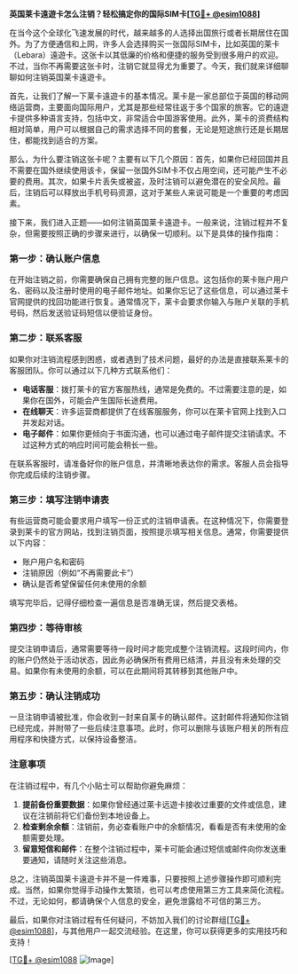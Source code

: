 **英国莱卡遠遊卡怎么注销？轻松搞定你的国际SIM卡[[TG💪+ @esim1088](https://t.me/s/esim1088)]**

在当今这个全球化飞速发展的时代，越来越多的人选择出国旅行或者长期居住在国外。为了方便通信和上网，许多人会选择购买一张国际SIM卡，比如英国的莱卡（Lebara）遠遊卡。这张卡以其低廉的价格和便捷的服务受到很多用户的欢迎。不过，当你不再需要这张卡时，注销它就显得尤为重要了。今天，我们就来详细聊聊如何注销英国莱卡遠遊卡。

首先，让我们了解一下莱卡遠遊卡的基本情况。莱卡是一家总部位于英国的移动网络运营商，主要面向国际用户，尤其是那些经常往返于多个国家的旅客。它的遠遊卡提供多种语言支持，包括中文，非常适合中国游客使用。此外，莱卡的资费结构相对简单，用户可以根据自己的需求选择不同的套餐，无论是短途旅行还是长期居住，都能找到适合的方案。

那么，为什么要注销这张卡呢？主要有以下几个原因：首先，如果你已经回国并且不需要在国外继续使用该卡，保留一张国外SIM卡不仅占用空间，还可能产生不必要的费用。其次，如果卡片丢失或被盗，及时注销可以避免潜在的安全风险。最后，注销后可以释放出手机号码资源，这对于某些人来说可能是一个重要的考虑因素。

接下来，我们进入正题——如何注销英国莱卡遠遊卡。一般来说，注销过程并不复杂，但需要按照正确的步骤来进行，以确保一切顺利。以下是具体的操作指南：

### **第一步：确认账户信息**
在开始注销之前，你需要确保自己拥有完整的账户信息。这包括你的莱卡账户用户名、密码以及注册时使用的电子邮件地址。如果你忘记了这些信息，可以通过莱卡官网提供的找回功能进行恢复。通常情况下，莱卡会要求你输入与账户关联的手机号码，然后发送验证码短信以便验证身份。

### **第二步：联系客服**
如果你对注销流程感到困惑，或者遇到了技术问题，最好的办法是直接联系莱卡的客服团队。你可以通过以下几种方式联系他们：
- **电话客服**：拨打莱卡的官方客服热线，通常是免费的。不过需要注意的是，如果你在国外，可能会产生国际长途费用。
- **在线聊天**：许多运营商都提供了在线客服服务，你可以在莱卡官网上找到入口并发起对话。
- **电子邮件**：如果你更倾向于书面沟通，也可以通过电子邮件提交注销请求。不过这种方式的响应时间可能会稍长一些。

在联系客服时，请准备好你的账户信息，并清晰地表达你的需求。客服人员会指导你完成后续的注销步骤。

### **第三步：填写注销申请表**
有些运营商可能会要求用户填写一份正式的注销申请表。在这种情况下，你需要登录到莱卡的官方网站，找到注销页面，按照提示填写相关信息。通常，你需要提供以下内容：
- 账户用户名和密码
- 注销原因（例如“不再需要此卡”）
- 确认是否希望保留任何未使用的余额

填写完毕后，记得仔细检查一遍信息是否准确无误，然后提交表格。

### **第四步：等待审核**
提交注销申请后，通常需要等待一段时间才能完成整个注销流程。这段时间内，你的账户仍然处于活动状态，因此务必确保所有费用已结清，并且没有未处理的交易。如果你有未使用的余额，可以在此期间将其转移到其他账户中。

### **第五步：确认注销成功**
一旦注销申请被批准，你会收到一封来自莱卡的确认邮件。这封邮件将通知你注销已经完成，并附带了一些后续注意事项。此时，你可以删除与该账户相关的所有应用程序和快捷方式，以保持设备整洁。

### **注意事项**
在注销过程中，有几个小贴士可以帮助你避免麻烦：
1. **提前备份重要数据**：如果你曾经通过莱卡远遊卡接收过重要的文件或信息，建议在注销前将它们备份到本地设备上。
2. **检查剩余余额**：注销前，务必查看账户中的余额情况，看看是否有未使用的金额需要处理。
3. **留意短信和邮件**：在整个注销过程中，莱卡可能会通过短信或邮件向你发送重要通知，请随时关注这些消息。

总之，注销英国莱卡遠遊卡并不是一件难事，只要按照上述步骤操作即可顺利完成。当然，如果你觉得手动操作太繁琐，也可以考虑使用第三方工具来简化流程。不过，无论如何，都请确保个人信息的安全，避免泄露给不可信的第三方。

最后，如果你对注销过程有任何疑问，不妨加入我们的讨论群组[[TG💪+ @esim1088](https://t.me/s/esim1088)]，与其他用户一起交流经验。在这里，你可以获得更多的实用技巧和支持！

[[TG💪+ @esim1088](https://t.me/s/esim1088) ![Image](https://i.postimg.cc/4NQfJmqS/Snipaste-2025-05-13-00-14-12.png)]